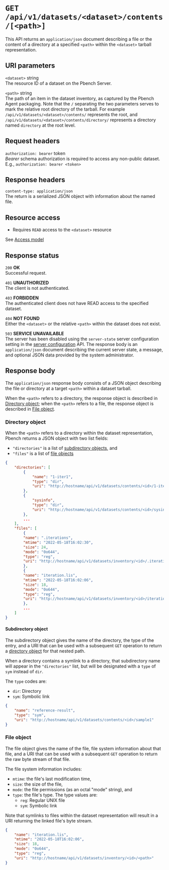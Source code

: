 # `GET /api/v1/datasets/<dataset>/contents/[<path>]`

This API returns an `application/json` document describing a file or the
content of a directory at a specified `<path>` within the `<dataset>` tarball
representation.

## URI parameters

`<dataset>` string \
The resource ID of a dataset on the Pbench Server.

`<path>`    string \
The path of an item in the dataset inventory, as captured by the Pbench Agent
packaging. Note that the `/` separating the two parameters serves to mark the
relative root directory of the tarball. For example
`/api/v1/datasets/<dataset>/contents/` represents the root, and
`/api/v1/datasets/<dataset>/contents/directory/` represents a directory named
`directory` at the root level.

## Request headers

`authorization: bearer` token \
*Bearer* schema authorization is required to access any non-public dataset.
E.g., `authorization: bearer <token>`

## Response headers

`content-type: application/json` \
The return is a serialized JSON object with information about the named file.

## Resource access

* Requires `READ` access to the `<dataset>` resource

See [Access model](../access_model.md)

## Response status

`200`   **OK** \
Successful request.

`401`   **UNAUTHORIZED** \
The client is not authenticated.

`403`   **FORBIDDEN** \
The authenticated client does not have READ access to the specified dataset.

`404`   **NOT FOUND** \
Either the `<dataset>` or the relative `<path>` within the dataset does not
exist.

`503`   **SERVICE UNAVAILABLE** \
The server has been disabled using the `server-state` server configuration
setting in the [server configuration](./server_config.md) API. The response
body is an `application/json` document describing the current server state,
a message, and optional JSON data provided by the system administrator.

## Response body

The `application/json` response body consists of a JSON object describing the
file or directory at a target `<path>` within a dataset tarball.

When the `<path>` refers to a directory, the response object is described in
[Directory object](#directory-object); when the `<path>` refers to a file, the
response object is described in [File object](#file-object).

### Directory object

When the `<path>` refers to a directory within the dataset representation,
Pbench returns a JSON object with two list fields:
* `"directories"` is a list of [subdirectory objects](#subdirectory-object), and
* `"files"` is a list of [file objects](#file-object)

```json
{
    "directories": [
        {
            "name": "1-iter1",
            "type": "dir",
            "uri": "http://hostname/api/v1/datasets/contents/<id>/1-iter1"
        },
        {
            "sysinfo",
            "type": "dir",
            "uri": "http://hostname/api/v1/datasets/contents/<id>/sysinfo"
        },
        ...
    ],
    "files": [
        {
        "name": ".iterations",
        "mtime": "2022-05-18T16:02:30",
        "size": 24,
        "mode": "0o644",
        "type": "reg",
        "uri": "http://hostname/api/v1/datasets/inventory/<id>/.iterations"
        },
        {
        "name": "iteration.lis",
        "mtime": "2022-05-18T16:02:06",
        "size": 18,
        "mode": "0o644",
        "type": "reg",
        "uri": "http://hostname/api/v1/datasets/inventory/<id>/iteration.lis"
        },
        ...
    ]
}
```

#### Subdirectory object

The subdirectory object gives the name of the directory, the type of the entry,
and a URI that can be used with a subsequent `GET` operation to return a
[directory object](#directory-object) for that nested path.

When a directory contains a symlink to a directory, that subdirectory name will
appear in the `"directories"` list, but will be designated with a `type` of
`sym` instead of `dir`.

The `type` codes are:
* `dir`: Directory
* `sym`: Symbolic link

```json
{
    "name": "reference-result",
    "type": "sym",
    "uri": "http://hostname/api/v1/datasets/contents/<id>/sample1"
}
```

### File object

The file object gives the name of the file, file system information about that
file, and a URI that can be used with a subsequent `GET` operation to return
the raw byte stream of that file.

The file system information includes:
* `mtime`: the file's last modification time,
* `size`: the size of the file,
* `mode`: the file permissions (as an octal "mode" string), and
* `type`: the file's type. The type values are:
  * `reg`: Regular UNIX file
  * `sym`: Symbolic link

Note that symlinks to files within the dataset representation will result in a
URI returning the linked file's byte stream.

```json
{
    "name": "iteration.lis",
    "mtime": "2022-05-18T16:02:06",
    "size": 18,
    "mode": "0o644",
    "type": "reg",
    "uri": "http://hostname/api/v1/datasets/inventory/<id>/<path>"
}
```
